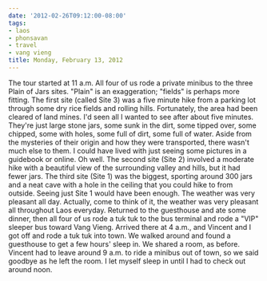 ```yaml
---
date: '2012-02-26T09:12:00-08:00'
tags:
- laos
- phonsavan
- travel
- vang vieng
title: Monday, February 13, 2012
---
```


The tour started at 11 a.m. All four of us rode a private minibus to the three Plain of Jars sites. "Plain" is an exaggeration; "fields" is perhaps more fitting. The first site (called Site 3) was a five minute hike from a parking lot through some dry rice fields and rolling hills. Fortunately, the area had been cleared of land mines. I'd seen all I wanted to see after about five minutes. They're just large stone jars, some sunk in the dirt, some tipped over, some chipped, some with holes, some full of dirt, some full of water. Aside from the mysteries of their origin and how they were transported, there wasn't much else to them. I could have lived with just seeing some pictures in a guidebook or online. Oh well. The second site (Site 2) involved a moderate hike with a beautiful view of the surrounding valley and hills, but it had fewer jars. The third site (Site 1) was the biggest, sporting around 300 jars and a neat cave with a hole in the ceiling that you could hike to from outside. Seeing just Site 1 would have been enough. The weather was very pleasant all day. Actually, come to think of it, the weather was very pleasant all throughout Laos everyday. Returned to the guesthouse and ate some dinner, then all four of us rode a tuk tuk to the bus terminal and rode a "VIP" sleeper bus toward Vang Vieng. Arrived there at 4 a.m., and Vincent and I got off and rode a tuk tuk into town. We walked around and found a guesthouse to get a few hours' sleep in. We shared a room, as before. Vincent had to leave around 9 a.m. to ride a minibus out of town, so we said goodbye as he left the room. I let myself sleep in until I had to check out around noon.
